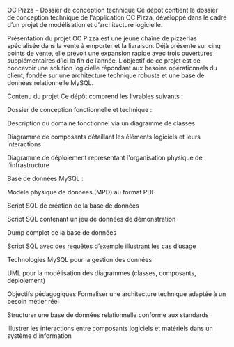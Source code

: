 OC Pizza – Dossier de conception technique
Ce dépôt contient le dossier de conception technique de l'application OC Pizza, développé dans le cadre d’un projet de modélisation et d’architecture logicielle.

Présentation du projet
OC Pizza est une jeune chaîne de pizzerias spécialisée dans la vente à emporter et la livraison. Déjà présente sur cinq points de vente, elle prévoit une expansion rapide avec trois ouvertures supplémentaires d’ici la fin de l’année.
L’objectif de ce projet est de concevoir une solution logicielle répondant aux besoins opérationnels du client, fondée sur une architecture technique robuste et une base de données relationnelle MySQL.

Contenu du projet
Ce dépôt comprend les livrables suivants :

Dossier de conception fonctionnelle et technique :

Description du domaine fonctionnel via un diagramme de classes

Diagramme de composants détaillant les éléments logiciels et leurs interactions

Diagramme de déploiement représentant l'organisation physique de l’infrastructure

Base de données MySQL :

Modèle physique de données (MPD) au format PDF

Script SQL de création de la base de données

Script SQL contenant un jeu de données de démonstration

Dump complet de la base de données

Script SQL avec des requêtes d’exemple illustrant les cas d’usage

Technologies
MySQL pour la gestion des données

UML pour la modélisation des diagrammes (classes, composants, déploiement)

Objectifs pédagogiques
Formaliser une architecture technique adaptée à un besoin métier réel

Structurer une base de données relationnelle conforme aux standards

Illustrer les interactions entre composants logiciels et matériels dans un système d'information
